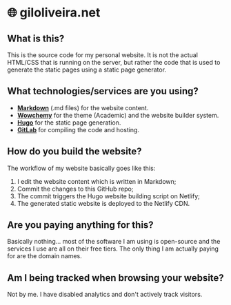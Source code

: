 # 🌐 giloliveira.net

## What is this?

This is the source code for my personal website. It is not the actual HTML/CSS that is running on the server, but rather the code that is used to generate the static pages using a static page generator.

## What technologies/services are you using?

- [**Markdown**](https://daringfireball.net/projects/markdown/) (.md files) for the website content.
- [**Wowchemy**](https://wowchemy.com) for the theme (Academic) and the website builder system.
- [**Hugo**](https://gohugo.io) for the static page generation.
- [**GitLab**](https://gitlab.com) for compiling the code and hosting.

## How do you build the website?

The workflow of my website basically goes like this:

1. I edit the website content which is written in Markdown;
2. Commit the changes to this GitHub repo;
3. The commit triggers the Hugo website building script on Netlify;
4. The generated static website is deployed to the Netlify CDN.

## Are you paying anything for this?

Basically nothing... most of the software I am using is open-source and the services I use are all on their free tiers. The only thing I am actually paying for are the domain names.

## Am I being tracked when browsing your website?

Not by me. I have disabled analytics and don't actively track visitors.

